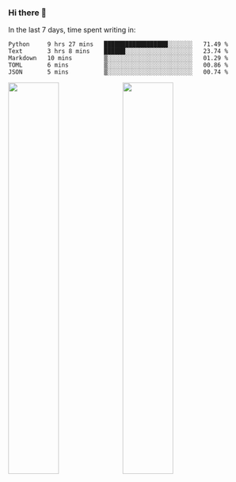### Hi there 👋

In the last 7 days, time spent writing in:

<!--START_SECTION:waka-->
```text
Python     9 hrs 27 mins   ██████████████████░░░░░░░   71.49 % 
Text       3 hrs 8 mins    ██████░░░░░░░░░░░░░░░░░░░   23.74 % 
Markdown   10 mins         ▒░░░░░░░░░░░░░░░░░░░░░░░░   01.29 % 
TOML       6 mins          ▒░░░░░░░░░░░░░░░░░░░░░░░░   00.86 % 
JSON       5 mins          ▒░░░░░░░░░░░░░░░░░░░░░░░░   00.74 % 
```
<!--END_SECTION:waka-->

<img src="https://wakatime.com/share/@jimtje/5d0c92de-08f8-4a72-8f2f-6a9693d1e318.svg" width=45% height=45%> <img src="https://wakatime.com/share/@jimtje/501498ae-bda5-4da7-a89d-b40bcdd5556d.svg" width=45% height=45%>
